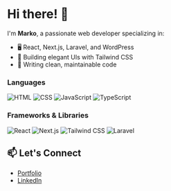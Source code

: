 # Hi there! 👋

I'm **Marko**, a passionate web developer specializing in:
- 🖥️ React, Next.js, Laravel, and WordPress
- 🎨 Building elegant UIs with Tailwind CSS
- 📖 Writing clean, maintainable code

### Languages
![HTML](https://img.shields.io/badge/-HTML5-E34F26?logo=html5&logoColor=white&style=flat)
![CSS](https://img.shields.io/badge/-CSS3-1572B6?logo=css3&logoColor=white&style=flat)
![JavaScript](https://img.shields.io/badge/-JavaScript-F7DF1E?logo=javascript&logoColor=black&style=flat)
![TypeScript](https://img.shields.io/badge/-TypeScript-007ACC?logo=typescript&logoColor=white&style=flat)

### Frameworks & Libraries
![React](https://img.shields.io/badge/-React-61DAFB?logo=react&logoColor=black&style=flat)
![Next.js](https://img.shields.io/badge/-Next.js-000000?logo=nextdotjs&logoColor=white&style=flat)
![Tailwind CSS](https://img.shields.io/badge/-Tailwind%20CSS-38B2AC?logo=tailwind-css&logoColor=white&style=flat)
![Laravel](https://img.shields.io/badge/-Laravel-FF2D20?logo=laravel&logoColor=white&style=flat)

## 📫 Let's Connect
- [Portfolio](https://marko-vujanovic.netlify.app/)
- [LinkedIn](https://www.linkedin.com/in/marko-vujanovic/)

